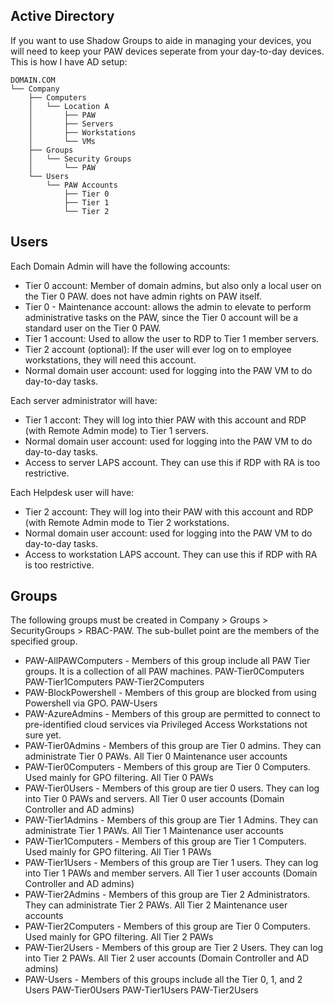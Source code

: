 ## Active Directory

If you want to use Shadow Groups to aide in managing your devices, you will need to keep your PAW devices seperate from your day-to-day devices.  This is how I have AD setup:

```
DOMAIN.COM
└── Company
    ├── Computers
    │   └── Location A
    │       ├── PAW
    │       ├── Servers
    │       ├── Workstations
    │       └── VMs
    ├── Groups
    │   └── Security Groups
    │       └── PAW
    └── Users
        └── PAW Accounts
            ├── Tier 0
            ├── Tier 1
            └── Tier 2
```

## Users

Each Domain Admin will have the following accounts:
- Tier 0 account: Member of domain admins, but also only a local user on the Tier 0 PAW.  does not have admin rights on PAW itself.
- Tier 0 - Maintenance account:  allows the admin to elevate to perform administrative tasks on the PAW, since the Tier 0 account will be a standard user on the Tier 0 PAW.
- Tier 1 account: Used to allow the user to RDP to Tier 1 member servers.
- Tier 2 account (optional): If the user will ever log on to employee workstations, they will need this account.
- Normal domain user account: used for logging into the PAW VM to do day-to-day tasks.

Each server administrator will have:
- Tier 1 accont: They will log into thier PAW with this account and RDP (with Remote Admin mode) to Tier 1 servers.
- Normal domain user account: used for logging into the PAW VM to do day-to-day tasks.
- Access to server LAPS account.  They can use this if RDP with RA is too restrictive.

Each Helpdesk user will have:
- Tier 2 account: They will log into their PAW with this account and RDP (with Remote Admin mode to Tier 2 workstations.
- Normal domain user account: used for logging into the PAW VM to do day-to-day tasks.
- Access to workstation LAPS account.  They can use this if RDP with RA is too restrictive.  

## Groups

The following groups must be created in Company > Groups > SecurityGroups > RBAC-PAW.  The sub-bullet point are the members of the specified group.

- PAW-AllPAWComputers - Members of this group include all PAW Tier groups.  It is a collection of all PAW machines.
      PAW-Tier0Computers
      PAW-Tier1Computers
      PAW-Tier2Computers
- PAW-BlockPowershell - Members of this group are blocked from using Powershell via GPO.
      PAW-Users
- PAW-AzureAdmins - Members of this group are permitted to connect to pre-identified cloud services via Privileged Access Workstations
      not sure yet.
- PAW-Tier0Admins - Members of this group are Tier 0 admins.  They can administrate Tier 0 PAWs.
      All Tier 0 Maintenance user accounts
- PAW-Tier0Computers - Members of this group are Tier 0 Computers.  Used mainly for GPO filtering.
      All Tier 0 PAWs
- PAW-Tier0Users - Members of this group are tier 0 users.  They can log into Tier 0 PAWs and servers.
      All Tier 0 user accounts (Domain Controller and AD admins)
- PAW-Tier1Admins - Members of this group are Tier 1 Admins.  They can administrate Tier 1 PAWs.
      All Tier 1 Maintenance user accounts
- PAW-Tier1Computers - Members of this group are Tier 1 Computers.  Used mainly for GPO filtering.
      All Tier 1 PAWs
- PAW-Tier1Users - Members of this group are Tier 1 users.  They can log into Tier 1 PAWs and member servers.
      All Tier 1 user accounts (Domain Controller and AD admins)
- PAW-Tier2Admins - Members of this group are Tier 2 Administrators.  They can administrate Tier 2 PAWs.
      All Tier 2 Maintenance user accounts
- PAW-Tier2Computers - Members of this group are Tier 0 Computers.  Used mainly for GPO filtering.
      All Tier 2 PAWs
- PAW-Tier2Users - Members of this group are Tier 2 Users.  They can log into Tier 2 PAWs.
      All Tier 2 user accounts (Domain Controller and AD admins)
- PAW-Users - Members of this groups include all the Tier 0, 1, and 2 Users
      PAW-Tier0Users
      PAW-Tier1Users
      PAW-Tier2Users
